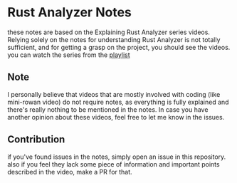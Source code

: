 # Rust Analyzer Notes

these notes are based on the Explaining Rust Analyzer series videos. Relying solely on the notes for understanding Rust Analyzer is not totally sufficient, and for getting a grasp on the project, you should see the videos.
you can watch the series from the [playlist](https://www.youtube.com/playlist?list=PLhb66M_x9UmrqXhQuIpWC5VgTdrGxMx3y)

## Note

I personally believe that videos that are mostly involved with coding (like mini-rowan video) do not require notes, as everything is fully explained and there's really nothing to be mentioned in the notes. In case you have another opinion about these videos, feel free to let me know in the issues.

## Contribution

if you've found issues in the notes, simply open an issue in this repository. also if you feel they lack some piece of information and important points described in the video, make a PR for that.
